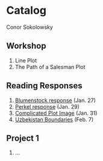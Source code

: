 # Catalog
Conor Sokolowsky

## Workshop

1. Line Plot
2. The Path of a Salesman Plot

## Reading Responses

1. [Blumenstock response](https://github.com/ConorSoko/Workshop/blob/master/blumenstock.md) (Jan. 27)
2. [Perkel response](https://github.com/ConorSoko/Workshop/blob/master/perkel.md) (Jan. 29)
3. [Complicated Plot Image](https://github.com/ConorSoko/Workshop/blob/master/ComplicatedPlot.png) (Jan. 31)
4. [Uzbekistan Boundaries]() (Feb. 7)

## Project 1

1. ...
